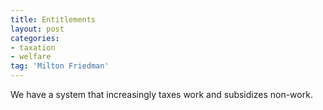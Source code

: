 ```yaml
---
title: Entitlements
layout: post
categories:
- taxation
- welfare
tag: 'Milton Friedman'
---
```


We have a system that increasingly taxes work and subsidizes non-work.